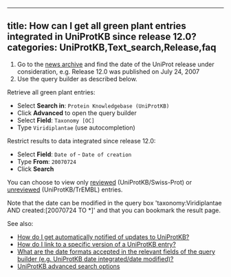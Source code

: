 
---
title: How can I get all green plant entries integrated in UniProtKB since release 12.0?
categories: UniProtKB,Text_search,Release,faq
---

1.  Go to the [news archive](http://www.uniprot.org/news) and find the date of the UniProt release under consideration, e.g. Release 12.0 was published on July 24, 2007
2.  Use the query builder as described below.

Retrieve all green plant entries:

*   Select **Search in**: `Protein Knowledgebase (UniProtKB)`
*   Click **Advanced** to open the query builder
*   Select **Field**: `Taxonomy [OC]`
*   Type `Viridiplantae` (use autocompletion)

Restrict results to data integrated since release 12.0:

*   Select **Field**: `Date of` - `Date of creation`
*   Type **From**: `20070724`
*   Click **Search**

You can choose to view only [reviewed](http://www.uniprot.org/uniprot?query=taxonomy:viridiplantae+created:[20070724+TO+%2A]+reviewed:yes) (UniProtKB/Swiss-Prot) or [unreviewed](http://www.uniprot.org/uniprot?query=taxonomy:viridiplantae+created:[20070724+TO+%2A]+reviewed:no) (UniProtKB/TrEMBL) entries.

Note that the date can be modified in the query box 'taxonomy:Viridiplantae AND created:\[20070724 TO \*\]' and that you can bookmark the result page.

See also:

*   [How do I get automatically notified of updates to UniProtKB?](http://www.uniprot.org/faq/20)
*   [How do I link to a specific version of a UniProtKB entry?](http://www.uniprot.org/faq/14)
*   [What are the date formats accepted in the relevant fields of the query builder (e.g. UniProtKB date integrated/date modified)?](http://www.uniprot.org/faq/27)
*   [UniProtKB advanced search options](http://www.uniprot.org/help/advanced%5Fsearch)
        